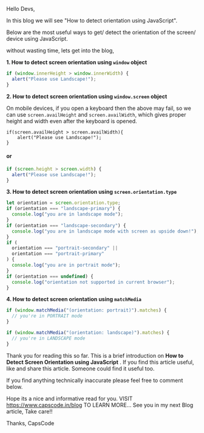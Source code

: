 Hello Devs,

In this blog we will see "How to detect orientation using JavaScript".

Below are the most useful ways to get/ detect the orientation of the screen/ device using JavaScript.

without wasting time, lets get into the blog,

**1. How to detect screen orientation using `window` object**

```js
if (window.innerHeight > window.innerWidth) {
  alert("Please use Landscape!");
}
```

**2. How to detect screen orientation using `window.screen` object**

On mobile devices, if you open a keyboard then the above may fail, so we can use `screen.availHeight` and `screen.availWidth`, which gives proper height and width even after the keyboard is opened.

```JS
if(screen.availHeight > screen.availWidth){
    alert("Please use Landscape!");
}
```

#### **or**

```javascript
if (screen.height > screen.width) {
  alert("Please use Landscape!");
}
```

**3. How to detect screen orientation using `screen.orientation.type`**

```js
let orientation = screen.orientation.type;
if (orientation === "landscape-primary") {
  console.log("you are in landscape mode");
}
if (orientation === "landscape-secondary") {
  console.log("you are in landscape mode with screen as upside down!");
}
if (
  orientation === "portrait-secondary" ||
  orientation === "portrait-primary"
) {
  console.log("you are in portrait mode");
}
if (orientation === undefined) {
  console.log("orientation not supported in current browser");
}
```

**4. How to detect screen orientation using `matchMedia`**

```javascript
if (window.matchMedia("(orientation: portrait)").matches) {
  // you're in PORTRAIT mode
}

if (window.matchMedia("(orientation: landscape)").matches) {
  // you're in LANDSCAPE mode
}
```

Thank you for reading this so far. This is a brief introduction on **How to Detect Screen Orientation using JavaScript** .
If you find this article useful, like and share this article. Someone could find it useful too.

If you find anything technically inaccurate please feel free to comment below.

Hope its a nice and informative read for you.
VISIT https://www.capscode.in/blog TO LEARN MORE...
See you in my next Blog article, Take care!!

Thanks,
CapsCode
